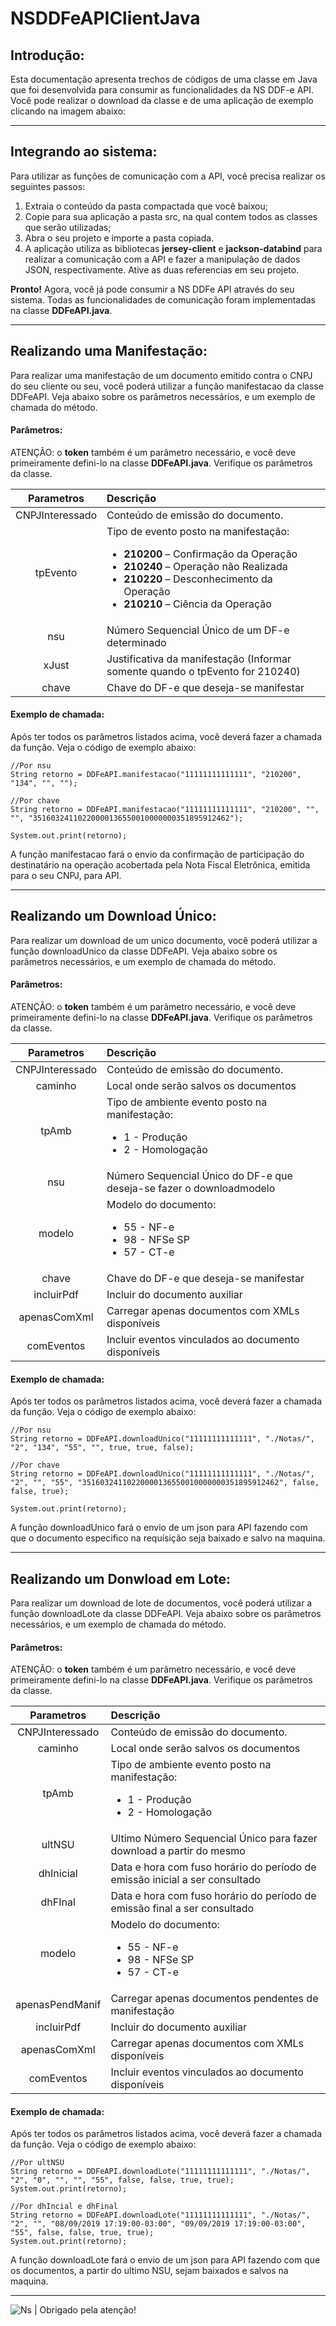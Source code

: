 # NSDDFeAPIClientJava

## Introdução:

Esta documentação apresenta trechos de códigos de uma classe em Java que foi desenvolvida para consumir as funcionalidades da NS DDF-e API. Você pode realizar o download da classe e de uma aplicação de exemplo clicando na imagem abaixo:

-----

## Integrando ao sistema:

Para utilizar as funções de comunicação com a API, você precisa realizar os seguintes passos:

1. Extraia o conteúdo da pasta compactada que você baixou;
2. Copie para sua aplicação a pasta src, na qual contem todos as classes que serão utilizadas;
3. Abra o seu projeto e importe a pasta copiada.
4. A aplicação utiliza as bibliotecas <strong>jersey-client</strong> e <strong>jackson-databind</strong> para realizar a comunicação com a API e fazer a manipulação de dados JSON, respectivamente. Ative as duas referencias em seu projeto.

**Pronto!** Agora, você já pode consumir a NS DDFe API através do seu sistema. Todas as funcionalidades de comunicação foram implementadas na classe **DDFeAPI.java**.

-----

## Realizando uma Manifestação:

Para realizar uma manifestação de um documento emitido contra o CNPJ do seu cliente ou seu, você poderá utilizar a função manifestacao da classe DDFeAPI. Veja abaixo sobre os parâmetros necessários, e um exemplo de chamada do método.

#### Parâmetros:

ATENÇÃO: o **token** também é um parâmetro necessário, e você deve primeiramente defini-lo na classe **DDFeAPI.java**. Verifique os parâmetros da classe.

Parametros     | Descrição
:-------------:|:-----------
CNPJInteressado | Conteúdo de emissão do documento.
tpEvento        | Tipo de evento posto na manifestação:<ul> <li>**210200** – Confirmação da Operação</li> <li>**210240** – Operação não Realizada</li> <li>**210220** – Desconhecimento da Operação</li> <li>**210210** – Ciência da Operação</li> </ul>
nsu             | Número Sequencial Único de um DF-e determinado
xJust           | Justificativa da manifestação (Informar somente quando o tpEvento for 210240)
chave           | Chave do DF-e que deseja-se manifestar


#### Exemplo de chamada:

Após ter todos os parâmetros listados acima, você deverá fazer a chamada da função. Veja o código de exemplo abaixo:
    
    //Por nsu
    String retorno = DDFeAPI.manifestacao("11111111111111", "210200", "134", "", "");
     
    //Por chave
    String retorno = DDFeAPI.manifestacao("11111111111111", "210200", "", "", "35160324110220000136550010000000351895912462");
     
    System.out.print(retorno);


A função manifestacao fará o envio da confirmação de participação do destinatário na operação acobertada pela Nota Fiscal Eletrônica, emitida para o seu CNPJ, para API.

-----

## Realizando um Download Único:

Para realizar um download de um unico documento, você poderá utilizar a função downloadUnico da classe DDFeAPI. Veja abaixo sobre os parâmetros necessários, e um exemplo de chamada do método.

#### Parâmetros:

ATENÇÃO: o **token** também é um parâmetro necessário, e você deve primeiramente defini-lo na classe **DDFeAPI.java**. Verifique os parâmetros da classe.

Parametros      | Descrição
:-------------: |:-----------
CNPJInteressado | Conteúdo de emissão do documento.
caminho         | Local onde serão salvos os documentos
tpAmb           | Tipo de ambiente evento posto na manifestação:<ul><li>1 - Produção</li><li>2 - Homologação</li></ul>
nsu             | Número Sequencial Único do DF-e que deseja-se fazer o downloadmodelo
modelo          | Modelo do documento:<ul> <li>55 - NF-e</li> <li>98 - NFSe SP</li> <li>57 - CT-e</li> </ul>
chave           | Chave do DF-e que deseja-se manifestar
incluirPdf      | Incluir do documento auxiliar
apenasComXml    | Carregar apenas documentos com XMLs disponíveis
comEventos      | Incluir eventos vinculados ao documento disponíveis

#### Exemplo de chamada:

Após ter todos os parâmetros listados acima, você deverá fazer a chamada da função. Veja o código de exemplo abaixo:


    //Por nsu
    String retorno = DDFeAPI.downloadUnico("11111111111111", "./Notas/", "2", "134", "55", "", true, true, false);
     
    //Por chave
    String retorno = DDFeAPI.downloadUnico("11111111111111", "./Notas/", "2", "", "55", "35160324110220000136550010000000351895912462", false, false, true);
     
    System.out.print(retorno);

A função downloadUnico fará o envio de um json para API fazendo com que o documento especifico na requisição seja baixado e salvo na maquina.

-----

## Realizando um Donwload em Lote:

Para realizar um download de lote de documentos, você poderá utilizar a função downloadLote da classe DDFeAPI. Veja abaixo sobre os parâmetros necessários, e um exemplo de chamada do método.

#### Parâmetros:

ATENÇÃO: o **token** também é um parâmetro necessário, e você deve primeiramente defini-lo na classe **DDFeAPI.java**. Verifique os parâmetros da classe.

Parametros      | Descrição
:-------------: |:-----------
CNPJInteressado | Conteúdo de emissão do documento.
caminho         | Local onde serão salvos os documentos
tpAmb           | Tipo de ambiente evento posto na manifestação:<ul><li>1 - Produção</li><li>2 - Homologação</li></ul>
ultNSU          | Ultimo Número Sequencial Único para fazer download a partir do mesmo
dhInicial       | Data e hora com fuso horário do período de emissão inicial a ser consultado
dhFInal         | Data e hora com fuso horário do período de emissão final a ser consultado
modelo          | Modelo do documento:<ul> <li>55 - NF-e</li> <li>98 - NFSe SP</li> <li>57 - CT-e</li> </ul>
apenasPendManif | Carregar apenas documentos pendentes de manifestação
incluirPdf      | Incluir do documento auxiliar
apenasComXml    | Carregar apenas documentos com XMLs disponíveis
comEventos      | Incluir eventos vinculados ao documento disponíveis

#### Exemplo de chamada:

Após ter todos os parâmetros listados acima, você deverá fazer a chamada da função. Veja o código de exemplo abaixo:
 
    //Por ultNSU
    String retorno = DDFeAPI.downloadLote("11111111111111", "./Notas/", "2", "0", "", "", "55", false, false, true, true);
    System.out.print(retorno); 
 
    //Por dhIncial e dhFinal
    String retorno = DDFeAPI.downloadLote("11111111111111", "./Notas/", "2", "", "08/09/2019 17:19:00-03:00", "09/09/2019 17:19:00-03:00", "55", false, false, true, true);
    System.out.print(retorno);
    
A função downloadLote fará o envio de um json para API fazendo com que os documentos, a partir do ultimo NSU, sejam baixados e salvos na maquina.

-----

![Ns](https://nstecnologia.com.br/blog/wp-content/uploads/2018/11/ns%C2%B4tecnologia.png) | Obrigado pela atenção!
